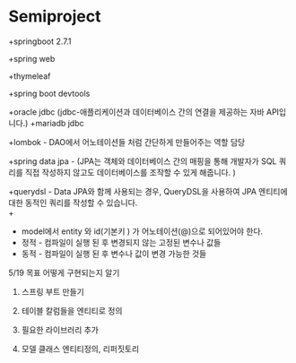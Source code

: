 # Semiproject
+springboot 2.7.1

+spring web

+thymeleaf

+spring boot devtools

+oracle jdbc (jdbc-애플리케이션과 데이터베이스 간의 연결을 제공하는 자바 API입니다.)
+mariadb jdbc

+lombok            - DAO에서 어노테이션들 처럼 간단하게 만들어주는 역할 담당

+spring data jpa - 
(JPA는 객체와 데이터베이스 간의 매핑을 통해 개발자가 SQL 쿼리를 직접 작성하지 않고도 데이터베이스를 조작할 수 있게 해줍니다. )

+querydsl - Data JPA와 함께 사용되는 경우, QueryDSL을 사용하여 JPA 엔티티에 대한 동적인 쿼리를 작성할 수 있습니다.  
+




- model에서 entity 와 id(기본키 ) 가 어노테이션(@)으로 되어있어야 한다.
- 정적 - 컴파일이 실행 된 후 변경되지 않는 고정된 변수나 값들 
- 동적 - 컴파일이 실행 된 후 변수나 값이 변경 가능한 것들 

5/19 목표
어떻게 구현되는지 알기

1. 스프링 부트 만들기

2. 테이블 칼럼들을 엔티티로 정의

3. 필요한 라이브러리 추가

4. 모델 클래스 엔티티정의, 리퍼짓토리 
